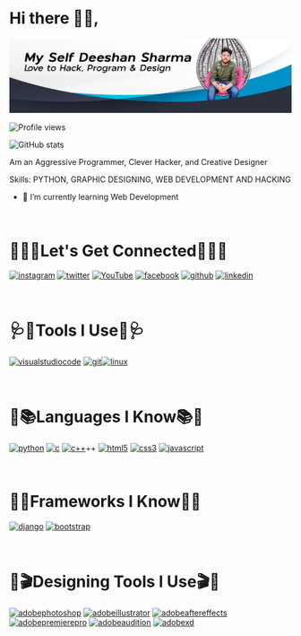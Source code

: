 
# Hi there 👋🏻, 

<img src="https://raw.githubusercontent.com/DeeshanSharma/DeeshanSharma/master/Banner.png" alt="Banner Image About Deeshan Sharma">

![Profile views](https://gpvc.arturio.dev/DeeshanSharma) 

![GitHub stats](https://github-readme-stats.vercel.app/api?username=DeeshanSharma&show_icons=true)

Am an Aggressive Programmer, Clever Hacker, and Creative Designer

Skills: PYTHON, GRAPHIC DESIGNING, WEB DEVELOPMENT AND HACKING

- 🌱 I’m currently learning Web Development 

<br />

# 🤘🏻🥳Let's Get Connected🥳🤘🏻
[<img src='https://cdn.jsdelivr.net/npm/simple-icons@3.0.1/icons/instagram.svg' alt='instagram' height='40'>](https://www.instagram.com/i_am___unknown__)   [<img src='https://cdn.jsdelivr.net/npm/simple-icons@3.0.1/icons/twitter.svg' alt='twitter' height='40'>](https://twitter.com/DeeshanSharma_)   [<img src='https://cdn.jsdelivr.net/npm/simple-icons@3.0.1/icons/youtube.svg' alt='YouTube' height='40'>](https://www.youtube.com/channel/UCOIAzotA-1iRStEJAuSxQvQ)   [<img src='https://cdn.jsdelivr.net/npm/simple-icons@3.0.1/icons/facebook.svg' alt='facebook' height='40'>](https://www.facebook.com/deeshan.sharma)   [<img src='https://cdn.jsdelivr.net/npm/simple-icons@3.0.1/icons/github.svg' alt='github' height='40'>](https://github.com/DeeshanSharma)  [<img src='https://cdn.jsdelivr.net/npm/simple-icons@3.0.1/icons/linkedin.svg' alt='linkedin' height='40'>](https://www.linkedin.com/in/deeshansharma)

<br />

# 🩺🔨Tools I Use🔨🩺
[<img src='https://cdn.jsdelivr.net/npm/simple-icons@3.0.1/icons/visualstudiocode.svg' alt='visualstudiocode' height='40'>](https://code.visualstudio.com)   [<img src='https://cdn.jsdelivr.net/npm/simple-icons@3.0.1/icons/git.svg' alt='git' height='40'>](https://git-scm.com)[<img src='https://cdn.jsdelivr.net/npm/simple-icons@3.0.1/icons/linux.svg' alt='linux' height='40'>](https://www.kali.org)

<br />

# 📑📚Languages I Know📚📑
[<img src='https://cdn.jsdelivr.net/npm/simple-icons@3.0.1/icons/python.svg' alt='python' height='40'>](https://www.python.org)   [<img src='https://cdn.jsdelivr.net/npm/simple-icons@3.0.1/icons/c.svg' alt='c' height='40'>](C)  [<img src='https://cdn.jsdelivr.net/npm/simple-icons@3.0.1/icons/c.svg' alt='c++' height='40'>](C++)++   [<img src='https://cdn.jsdelivr.net/npm/simple-icons@3.0.1/icons/html5.svg' alt='html5' height='40'>](HTML)  [<img src='https://cdn.jsdelivr.net/npm/simple-icons@3.0.1/icons/css3.svg' alt='css3' height='40'>](CSS)  [<img src='https://cdn.jsdelivr.net/npm/simple-icons@3.0.1/icons/javascript.svg' alt='javascript' height='40'>](JavaScript)  

<br />

# 🔬🧩Frameworks I Know🧩🔬
[<img src='https://cdn.jsdelivr.net/npm/simple-icons@3.0.1/icons/django.svg' alt='django' height='40'>](https://www.djangoproject.com)  [<img src='https://cdn.jsdelivr.net/npm/simple-icons@3.0.1/icons/bootstrap.svg' alt='bootstrap' height='40'>](https://getbootstrap.com)  

<br />

# 📐🎬Designing Tools I Use🎬📐
[<img src='https://cdn.jsdelivr.net/npm/simple-icons@3.0.1/icons/adobephotoshop.svg' alt='adobephotoshop' height='40'>](https://www.adobe.com/in/products/photoshop.html)  [<img src='https://cdn.jsdelivr.net/npm/simple-icons@3.0.1/icons/adobeillustrator.svg' alt='adobeillustrator' height='40'>](https://www.adobe.com/in/products/illustrator.html)  [<img src='https://cdn.jsdelivr.net/npm/simple-icons@3.0.1/icons/adobeaftereffects.svg' alt='adobeaftereffects' height='40'>](https://www.adobe.com/in/products/aftereffects.html)  [<img src='https://cdn.jsdelivr.net/npm/simple-icons@3.0.1/icons/adobepremierepro.svg' alt='adobepremierepro' height='40'>](https://www.adobe.com/in/products/premiere.html)    [<img src='https://cdn.jsdelivr.net/npm/simple-icons@3.0.1/icons/adobeaudition.svg' alt='adobeaudition' height='40'>](https://www.adobe.com/in/products/audition.html)  [<img src='https://cdn.jsdelivr.net/npm/simple-icons@3.0.1/icons/adobexd.svg' alt='adobexd' height='40'>](https://www.adobe.com/in/products/xd.html)  
